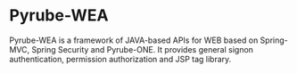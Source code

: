 # Pyrube-WEA
Pyrube-WEA is a framework of JAVA-based APIs for WEB based on Spring-MVC, Spring Security and Pyrube-ONE. It provides general signon authentication, permission authorization and JSP tag library.
